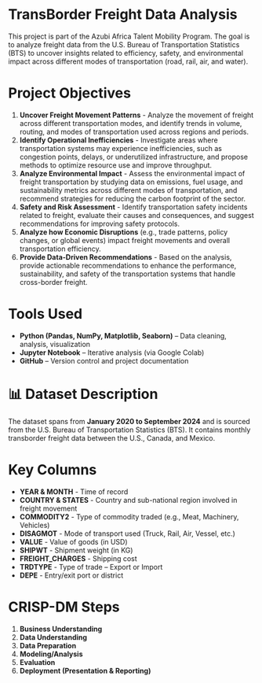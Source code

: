 # TransBorder Freight Data Analysis
This project is part of the Azubi Africa Talent Mobility Program. The goal is to analyze freight data from the U.S. Bureau of Transportation Statistics (BTS) to uncover insights related to efficiency, safety, and environmental impact across different modes of transportation (road, rail, air, and water).

# Project Objectives
1. **Uncover Freight Movement Patterns** - Analyze the movement of freight across different transportation modes, and identify trends in volume, routing, and modes of transportation used across regions and periods.
2. **Identify Operational Inefficiencies** - Investigate areas where transportation systems may experience inefficiencies, such as congestion points, delays, or underutilized infrastructure, and propose methods to optimize resource use and improve throughput.
3. **Analyze Environmental Impact** - Assess the environmental impact of freight transportation by studying data on emissions, fuel usage, and sustainability metrics across different modes of transportation, and recommend strategies for reducing the carbon footprint of the sector.
4. **Safety and Risk Assessment** - Identify transportation safety incidents related to freight, evaluate their causes and consequences, and suggest  recommendations for improving safety protocols.
5. **Analyze how Economic Disruptions** (e.g., trade patterns, policy changes, or global events) impact freight movements and overall transportation efficiency.
6. **Provide Data-Driven Recommendations** - Based on the analysis, provide actionable recommendations to enhance the performance, sustainability, and safety of the transportation systems that handle cross-border freight.

# Tools Used
- **Python (Pandas, NumPy, Matplotlib, Seaborn)** – Data cleaning, analysis, visualization
- **Jupyter Notebook** – Iterative analysis (via Google Colab)
- **GitHub** – Version control and project documentation

# 📊 Dataset Description
The dataset spans from **January 2020 to September 2024** and is sourced from the U.S. Bureau of Transportation Statistics (BTS). It contains monthly transborder freight data between the U.S., Canada, and Mexico.

# Key Columns
- **YEAR & MONTH** - Time of record
- **COUNTRY & STATES** - Country and sub-national region involved in freight movement
- **COMMODITY2** - Type of commodity traded (e.g., Meat, Machinery, Vehicles)
- **DISAGMOT** - Mode of transport used (Truck, Rail, Air, Vessel, etc.)
- **VALUE** - Value of goods (in USD)
- **SHIPWT** - Shipment weight (in KG)
- **FREIGHT_CHARGES** - Shipping cost
- **TRDTYPE** - Type of trade – Export or Import
- **DEPE** - Entry/exit port or district

# CRISP-DM Steps
1. **Business Understanding**
2. **Data Understanding**
3. **Data Preparation**
4. **Modeling/Analysis**
5. **Evaluation**
6. **Deployment (Presentation & Reporting)**
